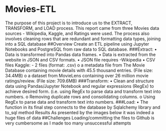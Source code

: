 # Movies-ETL
The purpose of this project is to introduce us to the EXTRACT, TRANSFORM, and LOAD process. This report came from three Movies data sources - Wikipedia, Kaggle, and Ratings were used. The process also involves cleaning rows that are redundant and formatting data types, joining into a SQL database 
##Overview
Create an ETL pipeline using Jupyter Notebooks and PostgreSQL from raw data to SQL database.
###Extract: 
•	Data is transformed into Pandas data frames.
•	Data is extracted from the website in JSON and CSV formats.
•	JSON file requires -Wikipedia
•	CSV files Kaggle: - 2 files (format: .csv)
o	a metadata file from The Movie Database containing movie details with 45.5 thousand entries. (File size: 34.4MB)
o	a dataset from MovieLens containing over 26 million movie ratings/review. (File size: 709.6MB)
###Transform:
•	Clean and structure data using Pandas/Jupyter Notebook and regular expressions (RegEx) to achieve desired form. (i.e. using RegEx to parse data and transform text into numbers.
o	Removing duplicate rows and consolidating columns.
o	Using RegEx to parse data and transform text into numbers.
###Load:
•	The function in its final step connects to the database by Sqlalchemy library and to_sql method 
Results
As presented by the images below it was indeed a huge files of data 
##Challenges
Loading/committing the files to Github is very cumbersome as I made too many unsuccessful attempts 
